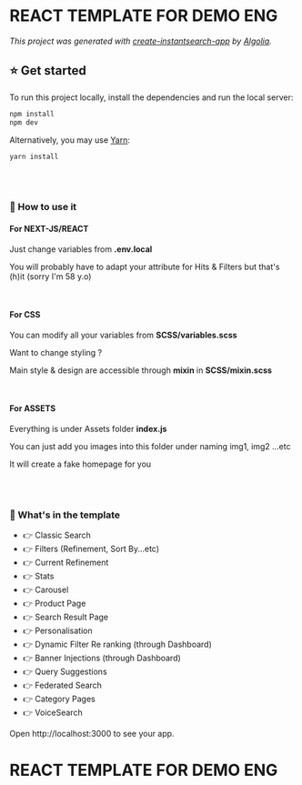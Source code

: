 # REACT TEMPLATE FOR DEMO ENG

_This project was generated with [create-instantsearch-app](https://github.com/algolia/create-instantsearch-app) by [Algolia](https://algolia.com)._

<h2 style="font-family='Helvetica'; font-size=15px; font-weight=bold; color=grey;">⭐️ Get started</h2>

To run this project locally, install the dependencies and run the local server:

```sh
npm install
npm dev
```

Alternatively, you may use [Yarn](https://http://yarnpkg.com/):

```sh
yarn install
```
</br>
</br>
<h3 style="font-family='Helvetica'; font-size=15px; font-weight=bold; color=grey;">👊 How to use it</h3>
<h4>For NEXT-JS/REACT</h4>
<p>Just change variables from <b>.env.local</b></p>
<p>You will probably have to adapt your attribute for Hits & Filters but that's (h)it (sorry I'm 58 y.o)</p>
</br>
<h4>For CSS</h4>
<p>You can modify all your variables from <b>SCSS/variables.scss</b></p>
<p>Want to change styling ?</p>
<p>Main style & design are accessible through <b>mixin</b> in <b>SCSS/mixin.scss</b></p>
</br>
<h4>For ASSETS</h4>
<p>Everything is under Assets folder <b>index.js</b></p>
<p>You can just add you images into this folder under naming img1, img2 ...etc</p>
<p>It will create a fake homepage for you</p>
</br>
</br>
<h3 style="font-family='Helvetica'; font-size=15px; font-weight=bold; color=grey;">👊 What's in the template</h3>
<ul>
<li>👉 Classic Search</li>
<li>👉 Filters (Refinement, Sort By...etc)</li>
<li>👉 Current Refinement</li>
<li>👉 Stats</li>
<li>👉 Carousel</li>
<li>👉 Product Page</li>
<li>👉 Search Result Page</li>
<li>👉 Personalisation</li>
<li>👉 Dynamic Filter Re ranking (through Dashboard)</li>
<li>👉 Banner Injections (through Dashboard)</li>
<li>👉 Query Suggestions</li>
<li>👉 Federated Search</li>
<li>👉 Category Pages</li>
<li>👉 VoiceSearch</li>
</ul>

Open http://localhost:3000 to see your app.
# REACT TEMPLATE FOR DEMO ENG

